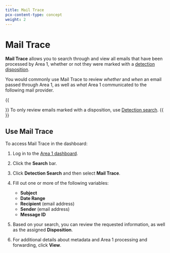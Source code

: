 ```yaml
---
title: Mail Trace
pcx-content-type: concept
weight: 2
---
```


# Mail Trace

**Mail Trace** allows you to search through and view all emails that have been processed by Area 1, whether or not they were marked with a [detection disposition](/email-security/reference/dispositions-and-attributes/).

You would commonly use Mail Trace to review *whether* and *when* an email passed through Area 1, as well as *what* Area 1 communicated to the following mail provider.

{{<Aside type="note">}}
To only review emails marked with a disposition, use [Detection search](/email-security/reporting/detection-search/).
{{</Aside>}}

## Use Mail Trace

To access Mail Trace in the dashboard:

1. Log in to the [Area 1 dashboard](https://horizon.area1security.com/).
2. Click the **Search** bar.
3. Click **Detection Search** and then select **Mail Trace**.
4. Fill out one or more of the following variables:
    - **Subject**
    - **Date Range**
    - **Recipient** (email address)
    - **Sender** (email address)
    - **Message ID**

5. Based on your search, you can review the requested information, as well as the assigned **Disposition**.
6. For additional details about metadata and Area 1 processing and forwarding, click **View**.